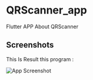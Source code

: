 
# QRScanner_app

Flutter APP About QRScanner
## Screenshots

This Is Result this program :

![App Screenshot](https://i.postimg.cc/rFGkCxp7/Mac-Book-Air-4.png)

